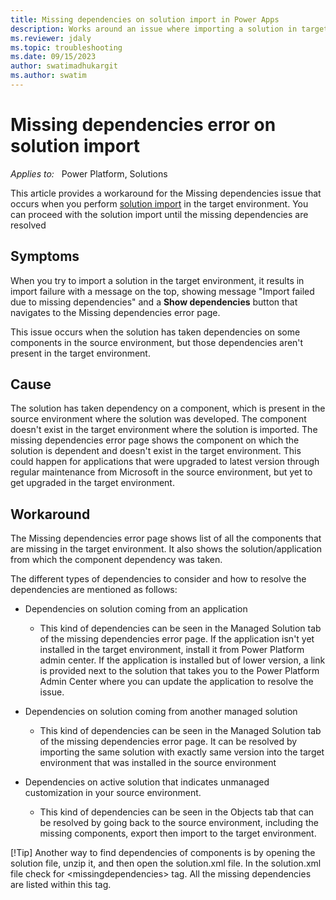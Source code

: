 ```yaml
---
title: Missing dependencies on solution import in Power Apps
description: Works around an issue where importing a solution in target environment result in missing dependencies error page in Power Apps.
ms.reviewer: jdaly
ms.topic: troubleshooting
ms.date: 09/15/2023
author: swatimadhukargit
ms.author: swatim
---
```

# Missing dependencies error on solution import

_Applies to:_ &nbsp; Power Platform, Solutions

This article provides a workaround for the Missing dependencies issue that occurs when you perform [solution import](/powerapps/maker/data-platform/import-update-export-solutions) in the target environment. You can proceed with the solution import until the missing dependencies are resolved

## Symptoms

When you try to import a solution in the target environment, it results in import failure with a message on the top, showing message "Import failed due to missing dependencies" and a **Show dependencies** button that navigates to the Missing dependencies error page.

This issue occurs when the solution has taken dependencies on some components in the source environment, but those dependencies aren't present in the target environment.

## Cause

The solution has taken dependency on a component, which is present in the source environment where the solution was developed. The component doesn't exist in the target environment where the solution is imported. The missing dependencies error page shows the component on which the solution is dependent and doesn't exist in the target environment. This could happen for applications that were upgraded to latest version through regular maintenance from Microsoft in the source environment, but yet to get upgraded in the target environment.

## Workaround

The Missing dependencies error page shows list of all the components that are missing in the target environment. It also shows the solution/application from which the component dependency was taken.

The different types of dependencies to consider and how to resolve the dependencies are mentioned as follows:

- Dependencies on solution coming from an application

    - This kind of dependencies can be seen in the Managed Solution tab of the missing dependencies error page. If the application isn't yet installed in the target environment, install it from Power Platform admin center. If the application is installed but of lower version, a link is provided next to the solution that takes you to the Power Platform Admin Center where you can update the application to resolve the issue.

- Dependencies on solution coming from another managed solution
    - This kind of dependencies can be seen in the Managed Solution tab of the missing dependencies error page. It can be resolved by importing the same solution with exactly same version into the target environment that was installed in the source environment

- Dependencies on active solution that indicates unmanaged customization in your source environment.
    - This kind of dependencies can be seen in the Objects tab that can be resolved by going back to the source environment, including the missing components, export then import to the target environment.


[!Tip] Another way to find dependencies of components is by opening the solution file, unzip it, and then open the solution.xml file. In the solution.xml file check for &lt;missingdependencies&gt; tag. All the missing dependencies are listed within this tag.